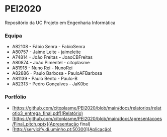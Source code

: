 # PEI2020
Repositório da UC Projeto em Engenharia Informática


### Equipa

* A82108 - Fábio Senra - FabioSenra
* A80757 - Jaime Leite - jaimeleite
* A74814 - João Freitas - JoaoCBFreitas
* A80874 - João Pimentel - citoplasme
* A81918 - Nuno Rei - NunoRei
* A82886 - Paulo Barbosa - PauloAFBarbosa
* A81139 - Paulo Bento - Paulo-B
* A82313 - Pedro Gonçalves - JaK0be

### Portfólio

* [https://github.com/citoplasme/PEI2020/blob/main/docs/relatorios/relatotio3_entrega_final.pdf](Relatório)
* [https://github.com/citoplasme/PEI2020/blob/main/docs/apresentacoes/Final_pitch.pptx](Apresentação final)
* [http://servicify.di.uminho.pt:50300](Aplicação)
